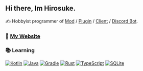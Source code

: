 ## Hi there, Im Hirosuke.  
✍ Hobbyist programmer of 
[Mod](https://modrinth.com/user/hirosukt) / 
[Plugin](https://www.spigotmc.org/resources/authors/hirosuke.1395001/) / 
[Client](https://github.com/hirosukt?tab=repositories&q=hacked-client) / 
[Discord Bot](https://github.com/hirosukt?tab=repositories&q=discord-bot).  

### 🌳 [My Website](https://hirosuke.works)

### 📚 Learning
[![Kotlin](https://img.shields.io/badge/_-Kotlin-7F52FF.svg?style=for-the-badge&logo=kotlin&logoColor=white)](https://kotlinlang.org/)
[![Java](https://img.shields.io/badge/_-Java-E16E01.svg?style=for-the-badge&logo=openjdk&logoColor=white)](https://www.java.com/)
[![Gradle](https://img.shields.io/badge/_-Gradle-02303A.svg?style=for-the-badge&logo=gradle&logoColor=white)](https://gradle.org/)
[![Rust](https://img.shields.io/badge/_-Rust-000000.svg?style=for-the-badge&logo=rust&logoColor=white)](https://www.rust-lang.org/ja)
[![TypeScript](https://img.shields.io/badge/_-TypeScript-3178C6.svg?style=for-the-badge&logo=typescript&logoColor=white)](https://www.typescriptlang.org/)
[![SQLite](https://img.shields.io/badge/_-SQLite-003B57.svg?style=for-the-badge&logo=sqlite&logoColor=white)](https://www.sqlite.org/index.html)
